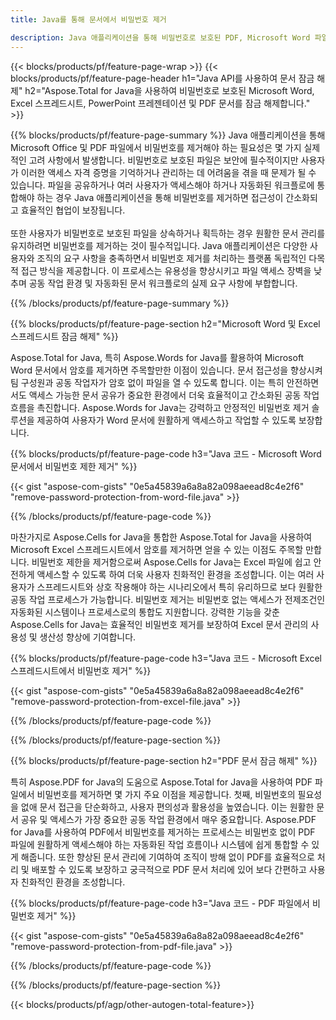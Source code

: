 ```yaml
---
title: Java를 통해 문서에서 비밀번호 제거 

description: Java 애플리케이션을 통해 비밀번호로 보호된 PDF, Microsoft Word 파일 Excel 스프레드시트 및 PowerPoint 프레젠테이션 파일을 잠금 해제하세요.
---
```


{{< blocks/products/pf/feature-page-wrap >}}
{{< blocks/products/pf/feature-page-header h1="Java API를 사용하여 문서 잠금 해제" h2="Aspose.Total for Java을 사용하여 비밀번호로 보호된 Microsoft Word, Excel 스프레드시트, PowerPoint 프레젠테이션 및 PDF 문서를 잠금 해제합니다." >}}

{{% blocks/products/pf/feature-page-summary %}}
Java 애플리케이션을 통해 Microsoft Office 및 PDF 파일에서 비밀번호를 제거해야 하는 필요성은 몇 가지 실제적인 고려 사항에서 발생합니다. 비밀번호로 보호된 파일은 보안에 필수적이지만 사용자가 이러한 액세스 자격 증명을 기억하거나 관리하는 데 어려움을 겪을 때 문제가 될 수 있습니다. 파일을 공유하거나 여러 사용자가 액세스해야 하거나 자동화된 워크플로에 통합해야 하는 경우 Java 애플리케이션을 통해 비밀번호를 제거하면 접근성이 간소화되고 효율적인 협업이 보장됩니다.<br /><br />
또한 사용자가 비밀번호로 보호된 파일을 상속하거나 획득하는 경우 원활한 문서 관리를 유지하려면 비밀번호를 제거하는 것이 필수적입니다. Java 애플리케이션은 다양한 사용자와 조직의 요구 사항을 충족하면서 비밀번호 제거를 처리하는 플랫폼 독립적인 다목적 접근 방식을 제공합니다. 이 프로세스는 유용성을 향상시키고 파일 액세스 장벽을 낮추며 공동 작업 환경 및 자동화된 문서 워크플로의 실제 요구 사항에 부합합니다.

{{% /blocks/products/pf/feature-page-summary  %}}

{{% blocks/products/pf/feature-page-section  h2="Microsoft Word 및 Excel 스프레드시트 잠금 해제" %}}

Aspose.Total for Java, 특히 Aspose.Words for Java를 활용하여 Microsoft Word 문서에서 암호를 제거하면 주목할만한 이점이 있습니다. 문서 접근성을 향상시켜 팀 구성원과 공동 작업자가 암호 없이 파일을 열 수 있도록 합니다. 이는 특히 안전하면서도 액세스 가능한 문서 공유가 중요한 환경에서 더욱 효율적이고 간소화된 공동 작업 흐름을 촉진합니다. Aspose.Words for Java는 강력하고 안정적인 비밀번호 제거 솔루션을 제공하여 사용자가 Word 문서에 원활하게 액세스하고 작업할 수 있도록 보장합니다.

{{% blocks/products/pf/feature-page-code h3="Java 코드 - Microsoft Word 문서에서 비밀번호 제한 제거" %}}

{{< gist "aspose-com-gists" "0e5a45839a6a8a82a098aeead8c4e2f6" "remove-password-protection-from-word-file.java" >}}

{{% /blocks/products/pf/feature-page-code  %}}

마찬가지로 Aspose.Cells for Java을 통합한 Aspose.Total for Java을 사용하여 Microsoft Excel 스프레드시트에서 암호를 제거하면 얻을 수 있는 이점도 주목할 만합니다. 비밀번호 제한을 제거함으로써 Aspose.Cells for Java는 Excel 파일에 쉽고 안전하게 액세스할 수 있도록 하여 더욱 사용자 친화적인 환경을 조성합니다. 이는 여러 사용자가 스프레드시트와 상호 작용해야 하는 시나리오에서 특히 유리하므로 보다 원활한 공동 작업 프로세스가 가능합니다. 비밀번호 제거는 비밀번호 없는 액세스가 전제조건인 자동화된 시스템이나 프로세스로의 통합도 지원합니다. 강력한 기능을 갖춘 Aspose.Cells for Java는 효율적인 비밀번호 제거를 보장하여 Excel 문서 관리의 사용성 및 생산성 향상에 기여합니다.

{{% blocks/products/pf/feature-page-code h3="Java 코드 - Microsoft Excel 스프레드시트에서 비밀번호 제거" %}}

{{< gist "aspose-com-gists" "0e5a45839a6a8a82a098aeead8c4e2f6" "remove-password-protection-from-excel-file.java" >}}

{{% /blocks/products/pf/feature-page-code  %}}

{{% /blocks/products/pf/feature-page-section %}}

{{% blocks/products/pf/feature-page-section  h2="PDF 문서 잠금 해제" %}}

특히 Aspose.PDF for Java의 도움으로 Aspose.Total for Java을 사용하여 PDF 파일에서 비밀번호를 제거하면 몇 가지 주요 이점을 제공합니다. 첫째, 비밀번호의 필요성을 없애 문서 접근을 단순화하고, 사용자 편의성과 활용성을 높였습니다. 이는 원활한 문서 공유 및 액세스가 가장 중요한 공동 작업 환경에서 매우 중요합니다. Aspose.PDF for Java를 사용하여 PDF에서 비밀번호를 제거하는 프로세스는 비밀번호 없이 PDF 파일에 원활하게 액세스해야 하는 자동화된 작업 흐름이나 시스템에 쉽게 통합할 수 있게 해줍니다. 또한 향상된 문서 관리에 기여하여 조직이 방해 없이 PDF를 효율적으로 처리 및 배포할 수 있도록 보장하고 궁극적으로 PDF 문서 처리에 있어 보다 간편하고 사용자 친화적인 환경을 조성합니다.

{{% blocks/products/pf/feature-page-code h3="Java 코드 - PDF 파일에서 비밀번호 제거" %}}

{{< gist "aspose-com-gists" "0e5a45839a6a8a82a098aeead8c4e2f6" "remove-password-protection-from-pdf-file.java" >}}

{{% /blocks/products/pf/feature-page-code  %}}

{{% /blocks/products/pf/feature-page-section %}}

{{< blocks/products/pf/agp/other-autogen-total-feature>}}